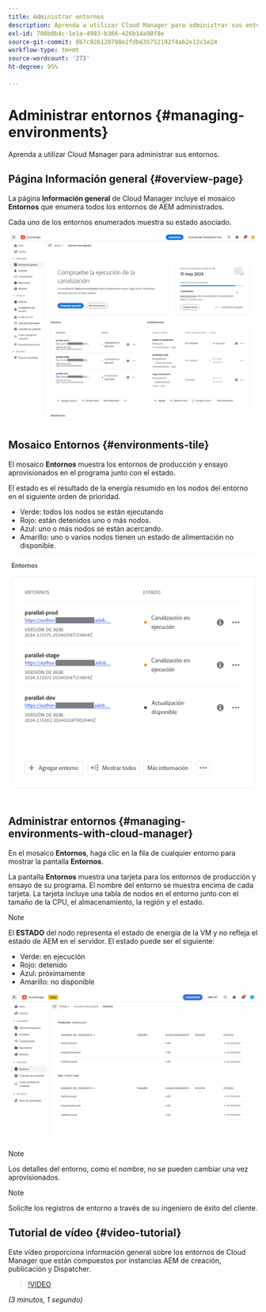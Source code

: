 ```yaml
---
title: Administrar entornos
description: Aprenda a utilizar Cloud Manager para administrar sus entornos.
exl-id: 700b0b4c-1e1a-4993-b366-426b14a98f8e
source-git-commit: 0b7c926120798e2fdb635752192f4ab2e12c1e24
workflow-type: tm+mt
source-wordcount: '273'
ht-degree: 95%

---
```



# Administrar entornos {#managing-environments}

Aprenda a utilizar Cloud Manager para administrar sus entornos.

## Página Información general {#overview-page}

La página **Información general** de Cloud Manager incluye el mosaico **Entornos** que enumera todos los entornos de AEM administrados.

Cada uno de los entornos enumerados muestra su estado asociado.

![Página Información general](/help/assets/Manage-Environ-Overview.png)

## Mosaico Entornos {#environments-tile}

El mosaico **Entornos** muestra los entornos de producción y ensayo aprovisionados en el programa junto con el estado.

El estado es el resultado de la energía resumido en los nodos del entorno en el siguiente orden de prioridad.

* Verde: todos los nodos se están ejecutando
* Rojo: están detenidos uno o más nodos.
* Azul: uno o más nodos se están acercando.
* Amarillo: uno o varios nodos tienen un estado de alimentación no disponible.

![Mosaico Entornos](/help/assets/Environments-card-new.png)

## Administrar entornos {#managing-environments-with-cloud-manager}

En el mosaico **Entornos**, haga clic en la fila de cualquier entorno para mostrar la pantalla **Entornos**.

La pantalla **Entornos** muestra una tarjeta para los entornos de producción y ensayo de su programa. El nombre del entorno se muestra encima de cada tarjeta. La tarjeta incluye una tabla de nodos en el entorno junto con el tamaño de la CPU, el almacenamiento, la región y el estado.

>[!NOTE]
>
>El **ESTADO** del nodo representa el estado de energía de la VM y no refleja el estado de AEM en el servidor. El estado puede ser el siguiente:

* Verde: en ejecución
* Rojo: detenido
* Azul: próximamente
* Amarillo: no disponible

![Pestaña Entornos](/help/assets/Environments-tab.png)

>[!NOTE]
>
>Los detalles del entorno, como el nombre, no se pueden cambiar una vez aprovisionados.

>[!NOTE]
>
>Solicite los registros de entorno a través de su ingeniero de éxito del cliente.

## Tutorial de vídeo {#video-tutorial}

Este vídeo proporciona información general sobre los entornos de Cloud Manager que están compuestos por instancias AEM de creación, publicación y Dispatcher.

>[!VIDEO](https://video.tv.adobe.com/v/26318/)

*(3 minutos, 1 segundo)*
